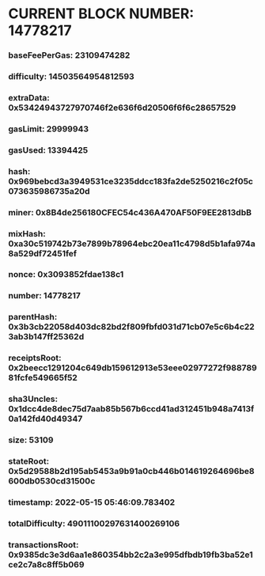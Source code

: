 # CURRENT BLOCK NUMBER: 14778217

### baseFeePerGas: 23109474282
### difficulty: 14503564954812593
### extraData: 0x53424943727970746f2e636f6d20506f6f6c28657529
### gasLimit: 29999943
### gasUsed: 13394425
### hash: 0x969bebcd3a3949531ce3235ddcc183fa2de5250216c2f05c073635986735a20d
### miner: 0x8B4de256180CFEC54c436A470AF50F9EE2813dbB
### mixHash: 0xa30c519742b73e7899b78964ebc20ea11c4798d5b1afa974a8a529df72451fef
### nonce: 0x3093852fdae138c1
### number: 14778217
### parentHash: 0x3b3cb22058d403dc82bd2f809fbfd031d71cb07e5c6b4c223ab3b147ff25362d
### receiptsRoot: 0x2beecc1291204c649db159612913e53eee02977272f98878981fcfe549665f52
### sha3Uncles: 0x1dcc4de8dec75d7aab85b567b6ccd41ad312451b948a7413f0a142fd40d49347
### size: 53109
### stateRoot: 0x5d29588b2d195ab5453a9b91a0cb446b014619264696be8600db0530cd31500c
### timestamp: 2022-05-15 05:46:09.783402
### totalDifficulty: 49011100297631400269106
### transactionsRoot: 0x9385dc3e3d6aa1e860354bb2c2a3e995dfbdb19fb3ba52e1ce2c7a8c8ff5b069
